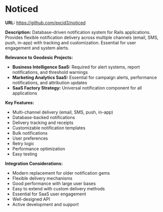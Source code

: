 # Noticed

**URL:** https://github.com/excid3/noticed

**Description:**
Database-driven notification system for Rails applications. Provides flexible notification delivery across multiple channels (email, SMS, push, in-app) with tracking and customization. Essential for user engagement and system alerts.

**Relevance to Geodesic Projects:**
- **Business Intelligence SaaS:** Required for alert systems, report notifications, and threshold warnings
- **Marketing Analytics SaaS:** Essential for campaign alerts, performance notifications, and attribution updates
- **SaaS Factory Strategy:** Universal notification component for all applications

**Key Features:**
- Multi-channel delivery (email, SMS, push, in-app)
- Database-backed notifications
- Delivery tracking and receipts
- Customizable notification templates
- Bulk notifications
- User preferences
- Retry logic
- Performance optimization
- Easy testing

**Integration Considerations:**
- Modern replacement for older notification gems
- Flexible delivery mechanisms
- Good performance with large user bases
- Easy to extend with custom delivery methods
- Essential for SaaS user engagement
- Well-designed API
- Active development and support

